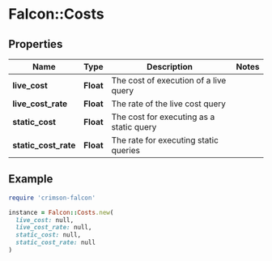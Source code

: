 # Falcon::Costs

## Properties

| Name | Type | Description | Notes |
| ---- | ---- | ----------- | ----- |
| **live_cost** | **Float** | The cost of execution of a live query |  |
| **live_cost_rate** | **Float** | The rate of the live cost query |  |
| **static_cost** | **Float** | The cost for executing as a static query |  |
| **static_cost_rate** | **Float** | The rate for executing static queries |  |

## Example

```ruby
require 'crimson-falcon'

instance = Falcon::Costs.new(
  live_cost: null,
  live_cost_rate: null,
  static_cost: null,
  static_cost_rate: null
)
```

